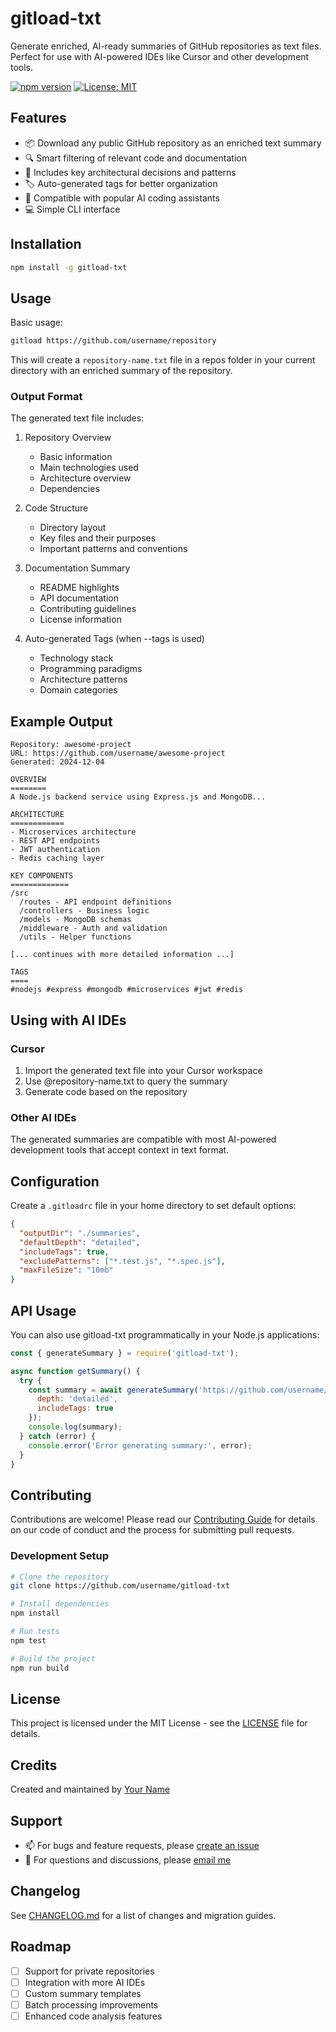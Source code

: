# gitload-txt

Generate enriched, AI-ready summaries of GitHub repositories as text files. Perfect for use with AI-powered IDEs like Cursor and other development tools.

[![npm version](https://img.shields.io/npm/v/gitload-txt.svg)](https://www.npmjs.com/package/gitload-txt)
[![License: MIT](https://img.shields.io/badge/License-MIT-yellow.svg)](https://opensource.org/licenses/MIT)

## Features

- 📦 Download any public GitHub repository as an enriched text summary
- 🔍 Smart filtering of relevant code and documentation
- 📝 Includes key architectural decisions and patterns
- 🏷️ Auto-generated tags for better organization
- 🚀 Compatible with popular AI coding assistants
- 💻 Simple CLI interface

## Installation

```bash
npm install -g gitload-txt
```

## Usage

Basic usage:
```bash
gitload https://github.com/username/repository
```

This will create a `repository-name.txt` file in a repos folder in your current directory with an enriched summary of the repository.

### Output Format

The generated text file includes:

1. Repository Overview
   - Basic information
   - Main technologies used
   - Architecture overview
   - Dependencies

2. Code Structure
   - Directory layout
   - Key files and their purposes
   - Important patterns and conventions

3. Documentation Summary
   - README highlights
   - API documentation
   - Contributing guidelines
   - License information

4. Auto-generated Tags (when --tags is used)
   - Technology stack
   - Programming paradigms
   - Architecture patterns
   - Domain categories

## Example Output

```
Repository: awesome-project
URL: https://github.com/username/awesome-project
Generated: 2024-12-04

OVERVIEW
========
A Node.js backend service using Express.js and MongoDB...

ARCHITECTURE
============
- Microservices architecture
- REST API endpoints
- JWT authentication
- Redis caching layer

KEY COMPONENTS
=============
/src
  /routes - API endpoint definitions
  /controllers - Business logic
  /models - MongoDB schemas
  /middleware - Auth and validation
  /utils - Helper functions

[... continues with more detailed information ...]

TAGS
====
#nodejs #express #mongodb #microservices #jwt #redis
```

## Using with AI IDEs

### Cursor
1. Import the generated text file into your Cursor workspace
2. Use @repository-name.txt to query the summary
3. Generate code based on the repository

### Other AI IDEs
The generated summaries are compatible with most AI-powered development tools that accept context in text format.

## Configuration

Create a `.gitloadrc` file in your home directory to set default options:

```json
{
  "outputDir": "./summaries",
  "defaultDepth": "detailed",
  "includeTags": true,
  "excludePatterns": ["*.test.js", "*.spec.js"],
  "maxFileSize": "10mb"
}
```

## API Usage

You can also use gitload-txt programmatically in your Node.js applications:

```javascript
const { generateSummary } = require('gitload-txt');

async function getSummary() {
  try {
    const summary = await generateSummary('https://github.com/username/repository', {
      depth: 'detailed',
      includeTags: true
    });
    console.log(summary);
  } catch (error) {
    console.error('Error generating summary:', error);
  }
}
```

## Contributing

Contributions are welcome! Please read our [Contributing Guide](CONTRIBUTING.md) for details on our code of conduct and the process for submitting pull requests.

### Development Setup

```bash
# Clone the repository
git clone https://github.com/username/gitload-txt

# Install dependencies
npm install

# Run tests
npm test

# Build the project
npm run build
```

## License

This project is licensed under the MIT License - see the [LICENSE](LICENSE) file for details.

## Credits

Created and maintained by [Your Name](https://github.com/username)

## Support

- 📫 For bugs and feature requests, please [create an issue](https://github.com/username/gitload-txt/issues)
- 💬 For questions and discussions, please [email me](mailto:paliwal.siddhant@gmail.com)

## Changelog

See [CHANGELOG.md](CHANGELOG.md) for a list of changes and migration guides.

## Roadmap

- [ ] Support for private repositories
- [ ] Integration with more AI IDEs
- [ ] Custom summary templates
- [ ] Batch processing improvements
- [ ] Enhanced code analysis features